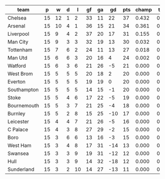 |    team     | p  | w  | d | l  | gf | ga | gd  | pts | champ | top2  | top3  | top4  |  5-7  | bot4  | bot3  | bot2  |
|-------------|----|----|---|----|----|----|-----|-----|-------|-------|-------|-------|-------|-------|-------|-------|
| Chelsea     | 15 | 12 | 1 |  2 | 33 | 11 |  22 |  37 | 0.432 | 0.727 | 0.899 | 0.967 | 0.034 | 0.000 | 0.000 | 0.000|
| Arsenal     | 15 | 10 | 4 |  1 | 36 | 15 |  21 |  34 | 0.361 | 0.680 | 0.872 | 0.959 | 0.042 | 0.000 | 0.000 | 0.000|
| Liverpool   | 15 |  9 | 4 |  2 | 37 | 20 |  17 |  31 | 0.155 | 0.398 | 0.697 | 0.877 | 0.121 | 0.000 | 0.000 | 0.000|
| Man City    | 15 |  9 | 3 |  3 | 32 | 19 |  13 |  30 | 0.032 | 0.116 | 0.285 | 0.580 | 0.400 | 0.000 | 0.000 | 0.000|
| Tottenham   | 15 |  7 | 6 |  2 | 24 | 11 |  13 |  27 | 0.018 | 0.071 | 0.205 | 0.464 | 0.504 | 0.000 | 0.000 | 0.000|
| Man Utd     | 15 |  6 | 6 |  3 | 20 | 16 |   4 |  24 | 0.002 | 0.009 | 0.038 | 0.125 | 0.672 | 0.001 | 0.001 | 0.000|
| Watford     | 15 |  6 | 3 |  6 | 21 | 26 |  -5 |  21 | 0.000 | 0.000 | 0.000 | 0.002 | 0.084 | 0.125 | 0.074 | 0.035|
| West Brom   | 15 |  5 | 5 |  5 | 20 | 18 |   2 |  20 | 0.000 | 0.000 | 0.001 | 0.007 | 0.234 | 0.045 | 0.023 | 0.010|
| Everton     | 15 |  5 | 5 |  5 | 19 | 19 |   0 |  20 | 0.000 | 0.000 | 0.001 | 0.005 | 0.201 | 0.052 | 0.028 | 0.011|
| Southampton | 15 |  5 | 5 |  5 | 14 | 15 |  -1 |  20 | 0.000 | 0.000 | 0.002 | 0.008 | 0.288 | 0.024 | 0.011 | 0.004|
| Stoke       | 15 |  5 | 4 |  6 | 17 | 22 |  -5 |  19 | 0.000 | 0.000 | 0.000 | 0.002 | 0.095 | 0.135 | 0.079 | 0.039|
| Bournemouth | 15 |  5 | 3 |  7 | 21 | 25 |  -4 |  18 | 0.000 | 0.000 | 0.000 | 0.002 | 0.091 | 0.135 | 0.083 | 0.039|
| Burnley     | 15 |  5 | 2 |  8 | 15 | 25 | -10 |  17 | 0.000 | 0.000 | 0.000 | 0.000 | 0.022 | 0.354 | 0.250 | 0.148|
| Leicester   | 15 |  4 | 4 |  7 | 21 | 26 |  -5 |  16 | 0.000 | 0.000 | 0.000 | 0.000 | 0.045 | 0.252 | 0.167 | 0.092|
| C Palace    | 15 |  4 | 3 |  8 | 27 | 29 |  -2 |  15 | 0.000 | 0.000 | 0.000 | 0.000 | 0.039 | 0.271 | 0.179 | 0.096|
| Boro        | 15 |  3 | 6 |  6 | 13 | 16 |  -3 |  15 | 0.000 | 0.000 | 0.000 | 0.002 | 0.099 | 0.123 | 0.073 | 0.034|
| West Ham    | 15 |  3 | 4 |  8 | 17 | 31 | -14 |  13 | 0.000 | 0.000 | 0.000 | 0.000 | 0.002 | 0.728 | 0.619 | 0.481|
| Swansea     | 15 |  3 | 3 |  9 | 19 | 31 | -12 |  12 | 0.000 | 0.000 | 0.000 | 0.000 | 0.024 | 0.366 | 0.252 | 0.150|
| Hull        | 15 |  3 | 3 |  9 | 14 | 32 | -18 |  12 | 0.000 | 0.000 | 0.000 | 0.000 | 0.002 | 0.690 | 0.574 | 0.422|
| Sunderland  | 15 |  3 | 2 | 10 | 14 | 27 | -13 |  11 | 0.000 | 0.000 | 0.000 | 0.000 | 0.003 | 0.700 | 0.588 | 0.439|
